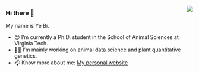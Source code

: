 <p align="left">
<img src="https://github.com/yebigithub/yebigithub/blob/main/线条小狗." align="right">
  
<p align="left">

### Hi there 👋
My name is Ye Bi.
 - 😊 I’m currently a Ph.D. student in the School of Animal Sciences at Virginia Tech.  
 - 🌱🐮 I’m mainly working on animal data science and plant quantitative genetics.  
 - 📫 Know more about me: [My personal website](https://yebigithub.github.io/)  

</p> 
